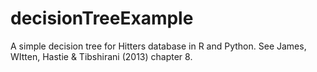 # decisionTreeExample
A simple decision tree for Hitters database in R and Python. See James, WItten, Hastie &amp; Tibshirani (2013) chapter 8.
